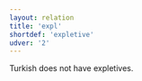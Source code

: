 ```yaml
---
layout: relation
title: 'expl'
shortdef: 'expletive'
udver: '2'
---
```


Turkish does not have expletives.
<!-- Interlanguage links updated Út zář 29 20:43:18 CEST 2020 -->
